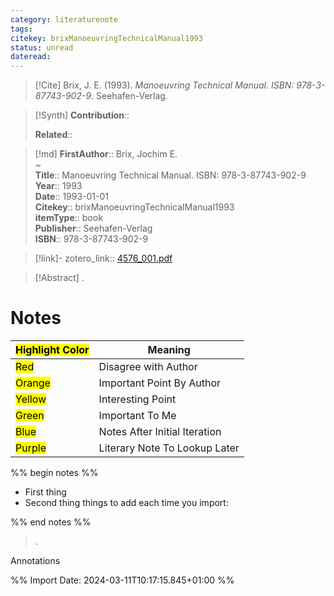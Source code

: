 ```yaml
---
category: literaturenote
tags: 
citekey: brixManoeuvringTechnicalManual1993
status: unread
dateread:
---
```


> [!Cite]
> Brix, J. E. (1993). _Manoeuvring Technical Manual. ISBN: 978-3-87743-902-9_. Seehafen-Verlag.

>[!Synth]
>**Contribution**:: 
>
>**Related**:: 
>

>[!md]
> **FirstAuthor**:: Brix, Jochim E.  
~    
> **Title**:: Manoeuvring Technical Manual. ISBN: 978-3-87743-902-9  
> **Year**:: 1993  
> **Date**:: 1993-01-01  
> **Citekey**:: brixManoeuvringTechnicalManual1993  
> **itemType**:: book  
> **Publisher**:: Seehafen-Verlag  
> **ISBN**:: 978-3-87743-902-9    

> [!link]-
> zotero_link:: [4576_001.pdf](zotero://select/library/items/ANC7FRL9)


> [!Abstract]
>.
> 
# Notes

| <mark class="hltr-grey">Highlight Color</mark> | Meaning                       |
| ---------------------------------------------- | ----------------------------- |
| <mark class="hltr-red">Red</mark>              | Disagree with Author          |
| <mark class="hltr-orange">Orange</mark>        | Important Point By Author     |
| <mark class="hltr-yellow">Yellow</mark>        | Interesting Point             |
| <mark class="hltr-green">Green</mark>          | Important To Me               |
| <mark class="hltr-blue">Blue</mark>            | Notes After Initial Iteration |
| <mark class="hltr-purple">Purple</mark>        | Literary Note To Lookup Later |

%% begin notes %%
- First thing
- Second thing
things to add each time you import:

%% end notes %%

>.
 
 Annotations


%% Import Date: 2024-03-11T10:17:15.845+01:00 %%
